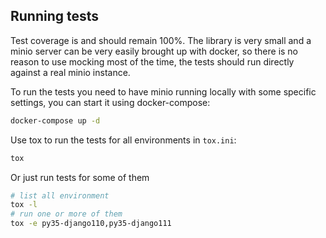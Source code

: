 ## Running tests

Test coverage is and should remain 100%. The library is very small and a minio
server can be very easily brought up with docker, so there is no reason to use
mocking most of the time, the tests should run directly against a real minio
instance.

To run the tests you need to have minio running locally with some specific
settings, you can start it using docker-compose:

```sh
docker-compose up -d
```

Use tox to run the tests for all environments in `tox.ini`:

```sh
tox
```

Or just run tests for some of them

```sh
# list all environment
tox -l
# run one or more of them
tox -e py35-django110,py35-django111
```
